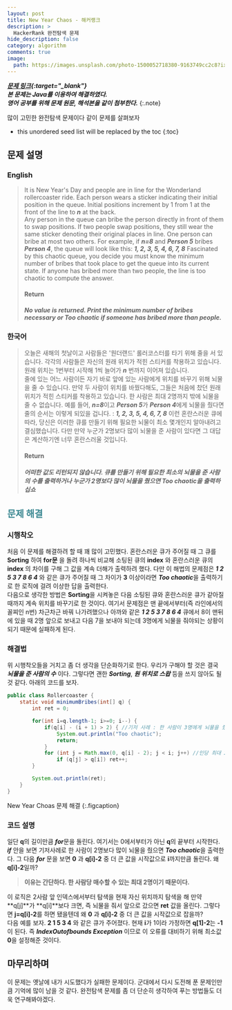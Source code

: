 ```yaml
---
layout: post
title: New Year Chaos - 해커랭크
description: >
  HackerRank 완전탐색 문제
hide_description: false
category: algorithm
comments: true
image:
  path: https://images.unsplash.com/photo-1500052718380-9163749cc2c8?ixid=MXwxMjA3fDB8MHxwaG90by1wYWdlfHx8fGVufDB8fHw%3D&ixlib=rb-1.2.1&auto=format&fit=crop&w=2089&q=80
---
```


***[문제 링크](https://www.hackerrank.com/challenges/new-year-chaos/problem?h_l=interview&playlist_slugs%5B%5D=interview-preparation-kit&playlist_slugs%5B%5D=arrays){:target="_blank"}***<br>
***본 문제는 Java를 이용하여 해결하였다.***<br>
***영어 공부를 위해 문제 원문, 해석본을 같이 첨부한다.***
{:.note}

많이 고민한 완전탐색 문제이다 같이 문제를 살펴보자

* this unordered seed list will be replaced by the toc
{:toc}

## 문제 설명

### English

> It is New Year's Day and people are in line for the Wonderland rollercoaster ride. Each person wears a sticker indicating their initial position in the queue. Initial positions increment by 1 from 1 at the front of the line to ***n*** at the back. <br>
> Any person in the queue can bribe the person directly in front of them to swap positions. If two people swap positions, they still wear the same sticker denoting their original places in line. One person can bribe at most two others. For example, if ***n=8*** and ***Person 5*** bribes ***Person 4***, the queue will look like this: ***1, 2, 3, 5, 4, 6, 7, 8***
> Fascinated by this chaotic queue, you decide you must know the minimum number of bribes that took place to get the queue into its current state. If anyone has bribed more than two people, the line is too chaotic to compute the answer.
> <h4> Return</h4>
> <h5>No value is returned. Print the minimum number of bribes necessary or Too chaotic if someone has bribed more than people.</h5>

### 한국어

> 오늘은 새해의 첫날이고 사람들은 '원더랜드' 롤러코스터를 타기 위해 줄을 서 있습니다. 각각의 사람들은 자신의 원래 위치가 적힌 스티커를 착용하고 있습니다. 원래 위치는 1번부터 시작해 1씩 늘어가 ***n*** 번까지 이어져 있습니다. <br>
> 줄에 있는 어느 사람이든 자기 바로 앞에 있는 사람에게 위치를 바꾸기 위해 뇌물을 줄 수 있습니다. 만약 두 사람이 위치를 바꿨다해도, 그들은 처음에 찼던 원래 위치가 적힌 스티커를 착용하고 있습니다. 한 사람은 최대 2명까지 밖에 뇌물을 줄 수 없습니다. 예를 들어, ***n=8***이고 ***Person 5***가 ***Person 4***에게 뇌물을 줬다면 줄의 순서는 이렇게 되있을 겁니다. : ***1, 2, 3, 5, 4, 6, 7, 8***
> 이런 혼란스러운 큐에 따라, 당신은 이러한 큐를 만들기 위해 필요한 뇌물이 최소 몇개인지 알아내려고 결심했습니다. 다만 만약 누군가 2명보다 많이 뇌물을 준 사람이 있다면 그 대답은 계산하기엔 너무 혼란스러울 것입니다.
> <h4> Return</h4>
> <h5>어떠한 값도 리턴되지 않습니다. 큐를 만들기 위해 필요한 최소의 뇌물을 준 사람의 수를 출력하거나 누군가 2명보다 많이 뇌물을 줬으면 Too chaotic을 출력하십쇼</h5>

## <span style="color:#3a8791;">문제 해결</span>

### 시행착오

처음 이 문제를 해결하려 할 때 꽤 많이 고민했다. 혼란스러운 큐가 주어질 때 그 큐를 **Sorting** 하여 **for문** 을 돌려 하나씩 비교해 소팅된 큐의 **index** 와 혼란스러운 큐의 **index** 의 차이를 구해 그 값을 계속 더해가 출력하려 했다. 다만 이 해법의 문제점은 ***1 2 5 3 7 8 6 4*** 와 같은 큐가 주어질 때 그 차이가 **3** 이상이라면 ***Too chaotic***을 출력하기로 한 로직에 걸려 이상한 답을 출력한다. <br>
다음으로 생각한 방법은 **Sorting**을 시켜놓은 다음 소팅된 큐와 혼란스러운 큐가 같아질 때까지 계속 위치를 바꾸기로 한 것이다. 여기서 문제점은 맨 끝에서부터(즉 라인에서의 꼴찌인 n번) 차근차근 바꿔 나가려했으나 아까와 같은 ***1 2 5 3 7 8 6 4*** 큐에서 8이 맨뒤에 있을 때 2명 앞으로 보내고 다음 7을 보내야 되는데 3명에게 뇌물을 줘야되는 상황이 되기 때문에 실패하게 된다. 

### 해결법

위 시행착오들을 거치고 좀 더 생각을 단순화하기로 한다. 우리가 구해야 할 것은 결국 ***뇌물을 준 사람의 수*** 이다. 그렇다면 괜한 ***Sorting***, ***원 위치로 스왑*** 등을 쓰지 않아도 될 것 같다. 아래의 코드를 보자.

~~~ java
public class Rollercoaster {
    static void minimumBribes(int[] q) {
        int ret = 0;

        for(int i=q.length-1; i>=0; i--) {
            if(q[i] - (i + 1) > 2) { //기저 사례 : 한 사람이 3명에게 뇌물을 줬을 때
                System.out.println("Too chaotic");
                return;
            }
            for (int j = Math.max(0, q[i] - 2); j < i; j++) //인당 최대 2명까지만 뇌물 가능
                if (q[j] > q[i]) ret++;
        }

        System.out.println(ret);
    } 
}
~~~

New Year Choas 문제 해결
{:.figcaption}

### 코드 설명

일단 **q**의 길이만큼 ***for***문을 돌린다. 여기서는 0에서부터가 아닌 **q**의 끝부터 시작한다. ***if*** 안을 보면 기저사례로 한 사람이 2명보다 많이 뇌물을 줬으면 ***Too chaotic***을 출력한다. 그 다음 ***for*** 문을 보면 **0** 과 **q[i]-2** 중 더 큰 값을 시작값으로 **i**까지만큼 돌린다. 왜 **q[i]-2**일까?<br>

>**이유는 간단하다. 한 사람당 매수할 수 있는 최대 2명이기 때문이다.**

이 로직은 2사람 앞 인덱스에서부터 탐색을 현재 자신 위치까지 탐색을 해 만약 **q[j]**가 **q[i]**보다 크면, 즉 뇌물을 줘서 앞으로 갔으면 **ret** 값을 올린다. 그렇다면 **j=q[i]-2**를 하면 됐을텐데 왜 **0** 과 **q[i]-2** 중 더 큰 값을 시작값으로 잡을까?<br>
다음 예를 보자. **2 1 5 3 4** 와 같은 큐가 주어졌다. 현재 **i**가 1이라 가정하면 **q[1]-2**는 **-1**이 된다. 즉 ***IndexOutofbounds Exception*** 이므로 이 오류를 대비하기 위해 최소값 **0**을 설정해준 것이다.

## 마무리하며

이 문제는 옛날에 내가 시도했다가 실패한 문제이다. 군대에서 다시 도전해 푼 문제인만큼 기억에 많이 남을 것 같다. 완전탐색 문제를 좀 더 단순히 생각하여 푸는 방법들도 더욱 연구해봐야겠다.
